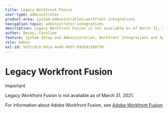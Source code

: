 ```yaml
---
title: Legacy Workfront Fusion
user-type: administrator
product-area: system-administration;workfront-integrations
navigation-topic: administrator-integrations
description: Legacy Workfront Fusion is not available as of March 31, 2021.
author: Becky, Caroline
feature: System Setup and Administration, Workfront Integrations and Apps
role: Admin
exl-id: 5d7cc0cb-68ca-4e40-845f-69d243180f50
---
```

# Legacy Workfront Fusion

>[!IMPORTANT]
>
>Legacy Workfront Fusion is not available as of March 31, 2021.
>
>For information about Adobe Workfront Fusion, see [Adobe Workfront Fusion](../../workfront-fusion/workfront-fusion-2.md)

<!--
<div data-mc-conditions="QuicksilverOrClassic.Draft mode">
<p>The Legacy Workfront Fusion integration platform enables you to connect Workfront to multiple third-party applications. For example, you can create a new project in Workfront once your marketing budget is approved in another application.</p>
<p>For information about the 2020 version of this product, Workfront Fusion, see the <a href="https://www.workfront.com/products/fusion/">Workfront Fusion product page</a>.</p>
<h2>About Legacy Workfront Fusion</h2>
<p>Designer is the core tool for building connections in Legacy Workfront Fusion, and contains a few basic elements. Every connector you build within Designer contains the following elements:</p>
<ul>
<li> <p><strong>FLO:</strong> Integrations in Legacy Workfront Fusion are built using FLOs. A FLO is a process with a series of steps that is kicked off by a singular event (for example, a record is added or updated or a period of time has elapsed).</p> </li>
<li><strong>Card:</strong> A unit of functionality, either an Action or Event. Each step in a FLO is called a card. An Event card triggers a series of Actions that manipulate data or connect Legacy Workfront Fusion to your desired application.</li>
<li><strong>Input Field:</strong> A field that accepts a value of a certain type that is user-defined.</li>
<li><strong>Output Field:</strong> A field that contains a value that is defined at the runtime of the FLO. Each card accepts data as an input and returns new data as an output.</li>
</ul>
<p>Legacy Workfront Fusion offers a library of prebuilt cloud applications that allow you to activate a FLO when events occur inside a selected cloud application. Legacy Workfront Fusion has over 150 available connectors.</p>
<p>Each Legacy Workfront Fusion package contains a certain number of tables per connector and days of Execution History.</p>
<ul>
<li><strong>Table:</strong> Used to store data across different FLOs with no external services or additional credentials required. Tables allow for efficient integration lookups or other processing needs.</li>
<li><strong>Execution History (FLO History):</strong> The record of every aspect of data in every FLO. It is commonly used for troubleshooting issues with individual FLOs.</li>
</ul> <note type="note">
When you create a FLO that contains a Workfront custom field, you need to make sure that the option
<strong>Display field change in update feeds</strong> is selected in the field's settings. For more information, see the section
<a href="../../administration-and-setup/customize-workfront/create-manage-custom-forms/create-or-edit-a-custom-form.md#create" class="MCXref xref" xrefformat="{para}">Create or edit a custom form</a> in the article
<a href="../../administration-and-setup/customize-workfront/create-manage-custom-forms/create-or-edit-a-custom-form.md" class="MCXref xref" xrefformat="{para}">Create or edit a custom form</a>.
</note>
<h2>Connect applications with Legacy Workfront Fusion</h2>
<p>For detailed information about each connector and how to configure it, see the <a href="https://learn.fusion.workfront.com/connector-reference/">Legacy Workfront Fusion Help Center</a>.</p> <note type="note">
If a connection fails when you create it, delete it and create a new one instead of trying to reauthorize it.
</note>
</div>
-->

